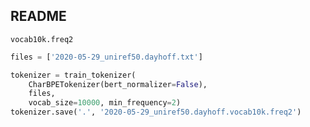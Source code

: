 ## README

`vocab10k.freq2`

```python
files = ['2020-05-29_uniref50.dayhoff.txt']

tokenizer = train_tokenizer(
    CharBPETokenizer(bert_normalizer=False),
    files,
    vocab_size=10000, min_frequency=2)
tokenizer.save('.', '2020-05-29_uniref50.dayhoff.vocab10k.freq2')
```

